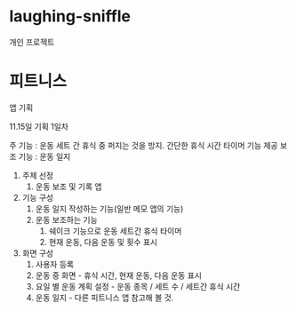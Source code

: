 # laughing-sniffle
개인 프로젝트

# 피트니스 
앱 기획

11.15일 
기획 1일차

주 기능 : 운동 세트 간 휴식 중 퍼지는 것을 방지. 간단한 휴식 시간 타이머 기능 제공
보조 기능 : 운동 일지

1. 주제 선정
	1. 운동 보조 및  기록 앱
2. 기능 구성
	1. 운동 일지 작성하는 기능(일반 메모 앱의 기능)
	2. 운동 보조하는 기능
		1. 쉐이크 기능으로 운동 세트간 휴식 타이머 
		2. 현재 운동, 다음 운동 및 횟수 표시
3. 화면 구성
	1. 사용자 등록
	2. 운동 중 화면 - 휴식 시간, 현재 운동, 다음 운동 표시
	3. 요일 별 운동 계획 설정 - 운동 종목 / 세트 수 / 세트간 휴식 시간
	4. 운동 일지 - 다른 피트니스 앱 참고해 볼 것.
